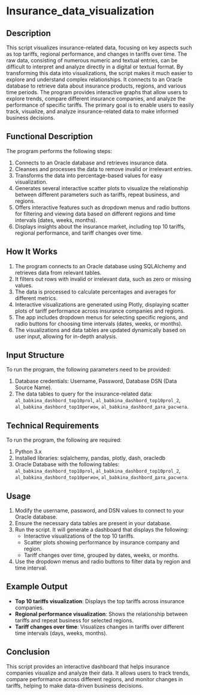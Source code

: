 # Insurance_data_visualization
## Description
This script visualizes insurance-related data, focusing on key aspects such as top tariffs, regional performance, and changes in tariffs over time. The raw data, consisting of numerous numeric and textual entries, can be difficult to interpret and analyze directly in a digital or textual format. By transforming this data into visualizations, the script makes it much easier to explore and understand complex relationships. It connects to an Oracle database to retrieve data about insurance products, regions, and various time periods. The program provides interactive graphs that allow users to explore trends, compare different insurance companies, and analyze the performance of specific tariffs. The primary goal is to enable users to easily track, visualize, and analyze insurance-related data to make informed business decisions.

## Functional Description
The program performs the following steps:
1. Connects to an Oracle database and retrieves insurance data.
2. Cleanses and processes the data to remove invalid or irrelevant entries.
3. Transforms the data into percentage-based values for easy visualization.
4. Generates several interactive scatter plots to visualize the relationship between different parameters such as tariffs, repeat business, and regions.
5. Offers interactive features such as dropdown menus and radio buttons for filtering and viewing data based on different regions and time intervals (dates, weeks, months).
6. Displays insights about the insurance market, including top 10 tariffs, regional performance, and tariff changes over time.

## How It Works
1. The program connects to an Oracle database using SQLAlchemy and retrieves data from relevant tables.
2. It filters out rows with invalid or irrelevant data, such as zero or missing values.
3. The data is processed to calculate percentages and averages for different metrics.
4. Interactive visualizations are generated using Plotly, displaying scatter plots of tariff performance across insurance companies and regions.
5. The app includes dropdown menus for selecting specific regions, and radio buttons for choosing time intervals (dates, weeks, or months).
6. The visualizations and data tables are updated dynamically based on user input, allowing for in-depth analysis.

## Input Structure
To run the program, the following parameters need to be provided:
1. Database credentials: Username, Password, Database DSN (Data Source Name).
2. The data tables to query for the insurance-related data: `al_babkina_dashbord_top10prol`, `al_babkina_dashbord_top10prol_2`, `al_babkina_dashbord_top10регион`, `al_babkina_dashbord_дата_расчета`.

## Technical Requirements
To run the program, the following are required:
1. Python 3.x
2. Installed libraries: sqlalchemy, pandas, plotly, dash, oracledb
3. Oracle Database with the following tables: `al_babkina_dashbord_top10prol`, `al_babkina_dashbord_top10prol_2`, `al_babkina_dashbord_top10регион`, `al_babkina_dashbord_дата_расчета`.

## Usage
1. Modify the username, password, and DSN values to connect to your Oracle database.
2. Ensure the necessary data tables are present in your database.
3. Run the script. It will generate a dashboard that displays the following:
   - Interactive visualizations of the top 10 tariffs.
   - Scatter plots showing performance by insurance company and region.
   - Tariff changes over time, grouped by dates, weeks, or months.
4. Use the dropdown menus and radio buttons to filter data by region and time interval.

## Example Output
- **Top 10 tariffs visualization**: Displays the top tariffs across insurance companies.
- **Regional performance visualization**: Shows the relationship between tariffs and repeat business for selected regions.
- **Tariff changes over time**: Visualizes changes in tariffs over different time intervals (days, weeks, months).

## Conclusion
This script provides an interactive dashboard that helps insurance companies visualize and analyze their data. It allows users to track trends, compare performance across different regions, and monitor changes in tariffs, helping to make data-driven business decisions.
